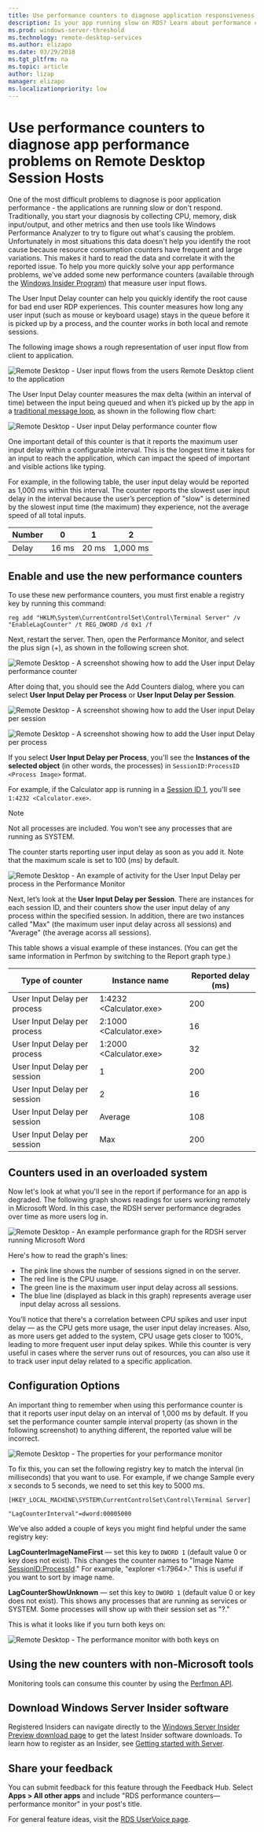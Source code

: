 ```yaml
---
title: Use performance counters to diagnose application responsiveness problems on Remote Desktop Session Hosts 
description: Is your app running slow on RDS? Learn about performance counters you can use to diagnose app performance problems on RDSH
ms.prod: windows-server-threshold
ms.technology: remote-desktop-services
ms.author: elizapo
ms.date: 03/29/2018
ms.tgt_pltfrm: na
ms.topic: article
author: lizap
manager: elizapo
ms.localizationpriority: low
---
```

# Use performance counters to diagnose app performance problems on Remote Desktop Session Hosts

One of the most difficult problems to diagnose is poor application performance - the applications are running slow or don't respond. Traditionally, you start your diagnosis by collecting CPU, memory, disk input/output, and other metrics and then use tools like Windows Performance Analyzer to try to figure out what's causing the problem. Unfortunately in most situations this data doesn't help you identify the root cause because resource consumption counters have frequent and large variations. This makes it hard to read the data and correlate it with the reported issue. To help you more quickly solve your app performance problems, we've added some new performance counters (available through the [Windows Insider Program](https://insider.windows.com)) that measure user input flows.  

The User Input Delay counter can help you quickly identify the root cause for bad end user RDP experiences. This counter measures how long any user input (such as mouse or keyboard usage) stays in the queue before it is picked up by a process, and the counter works in both local and remote sessions. 

The following image shows a rough representation of user input flow from client to application. 

![Remote Desktop - User input flows from the users Remote Desktop client to the application](.\media\rds-user-input.png)

The User Input Delay counter measures the max delta (within an interval of time) between the input being queued and when it’s picked up by the app in a [traditional message loop](https://msdn.microsoft.com/library/windows/desktop/ms644927.aspx#loop), as shown in the following flow chart:

![Remote Desktop - User input Delay performance counter flow](.\media\rds-user-input-delay.png)

One important detail of this counter is that it reports the maximum user input delay within a configurable interval. This is the longest time it takes for an input to reach the application, which can impact the speed of important and visible actions like typing. 

For example, in the following table, the user input delay would be reported as 1,000 ms within this interval. The counter reports the slowest user input delay in the interval because the user’s perception of "slow" is determined by the slowest input time (the maximum) they experience, not the average speed of all total inputs.

|Number| 0 | 1 | 2 |
|------|---|---|---|
|Delay |16 ms| 20 ms| 1,000 ms|


## Enable and use the new performance counters
To use these new performance counters, you must first enable a registry key by running this command:

```
reg add "HKLM\System\CurrentControlSet\Control\Terminal Server" /v "EnableLagCounter" /t REG_DWORD /d 0x1 /f
```
Next, restart the server. Then, open the Performance Monitor, and select the plus sign (+), as shown in the following screen shot. 

![Remote Desktop - A screenshot showing how to add the User input Delay performance counter](.\media\rds-add-user-input-counter-screen.png)

After doing that, you should see the Add Counters dialog, where you can select **User Input Delay per Process** or **User Input Delay per Session**.

![Remote Desktop - A screenshot showing how to add the User input Delay per session](.\media\rds-user-delay-per-session.png)

![Remote Desktop - A screenshot showing how to add the User input Delay per process](.\media\rds-user-delay-per-process.png)

If you select **User Input Delay per Process**, you'll see the **Instances of the selected object** (in other words, the processes) in ```SessionID:ProcessID <Process Image>``` format.

For example, if the Calculator app is running in a [Session ID 1](https://msdn.microsoft.com/library/ms524326.aspx), you'll see ```1:4232 <Calculator.exe>```.

> [!NOTE]
> Not all processes are included. You won't see any processes that are running as SYSTEM.

The counter starts reporting user input delay as soon as you add it. Note that the maximum scale is set to 100 (ms) by default. 

![Remote Desktop - An example of activity for the User Input Delay per process in the Performance Monitor](.\media\rds-sample-user-input-delay-perfmon.png)

Next, let’s look at the **User Input Delay per Session**. There are instances for each session ID, and their counters show the user input delay of any process within the specified session. In addition, there are two instances called "Max" (the maximum user input delay across all sessions) and "Average" (the average acorss all sessions). 

This table shows a visual example of these instances. (You can get the same information in Perfmon by switching to the Report graph type.)

|Type of counter|Instance name|Reported delay (ms)|
|---------------|-------------|-------------------|
|User Input Delay per process|1:4232 <Calculator.exe>|	200|
|User Input Delay per process|2:1000 <Calculator.exe>|	16|
|User Input Delay per process|1:2000 <Calculator.exe>|	32|
|User Input Delay per session|1|	200|
|User Input Delay per session|2|	16|
|User Input Delay per session|Average| 	108|
|User Input Delay per session|Max| 	200|

## Counters used in an overloaded system

Now let's look at what you'll see in the report if performance for an app is degraded. The following graph shows readings for users working remotely in Microsoft Word. In this case, the RDSH server performance degrades over time as more users log in. 

![Remote Desktop - An example performance graph for the RDSH server running Microsoft Word](.\media\rds-user-input-perf-graph.png)

Here's how to read the graph's lines:

- The pink line shows the number of sessions signed in on the server.
- The red line is the CPU usage.
- The green line is the maximum user input delay across all sessions.
- The blue line (displayed as black in this graph) represents average user input delay across all sessions.

You’ll notice that there's a correlation between CPU spikes and user input delay — as the CPU gets more usage, the user input delay increases. Also, as more users get added to the system, CPU usage gets closer to 100%, leading to more frequent user input delay spikes. While this counter is very useful in cases where the server runs out of resources, you can also use it to track user input delay related to a specific application. 

## Configuration Options

An important thing to remember when using this performance counter is that it reports user input delay on an interval of 1,000 ms by default. If you set the performance counter sample interval property (as shown in the following screenshot) to anything different, the reported value will be incorrect.

![Remote Desktop - The properties for your performance monitor](.\media\rds-user-input-perfmon-properties.png)

To fix this, you can set the following registry key to match the interval (in milliseconds) that you want to use. For example, if we change Sample every x seconds to 5 seconds, we need to set this key to 5000 ms.

```
[HKEY_LOCAL_MACHINE\SYSTEM\CurrentControlSet\Control\Terminal Server]

"LagCounterInterval"=dword:00005000
```

We’ve also added a couple of keys you might find helpful under the same registry key:

**LagCounterImageNameFirst** — set this key to `DWORD 1` (default value 0 or key does not exist). This changes the counter names to "Image Name <SessionID:ProcessId>." For example, "explorer <1:7964>." This is useful if you want to sort by image name.

**LagCounterShowUnknown** — set this key to `DWORD 1` (default value 0 or key does not exist). This shows any processes that are running as services or SYSTEM. Some processes will show up with their session set as "?."

This is what it looks like if you turn both keys on:

![Remote Desktop - The performance monitor with both keys on](.\media\rds-user-input-delay-with-two-counters.png)

## Using the new counters with non-Microsoft tools

Monitoring tools can consume this counter by using the [Perfmon API](https://msdn.microsoft.com/library/windows/desktop/aa371903.aspx).

## Download Windows Server Insider software

Registered Insiders can navigate directly to the [Windows Server Insider Preview download page](https://www.microsoft.com/en-us/software-download/windowsinsiderpreviewserver) to get the latest Insider software downloads.  To learn how to register as an Insider, see [Getting started with Server](https://insider.windows.com/en-us/for-business-getting-started-server/).

## Share your feedback

You can submit feedback for this feature through the Feedback Hub. Select **Apps > All other apps** and include "RDS performance counters—performance monitor" in your post's title.

For general feature ideas, visit the [RDS UserVoice page](https://aka.ms/uservoice-rds). 
